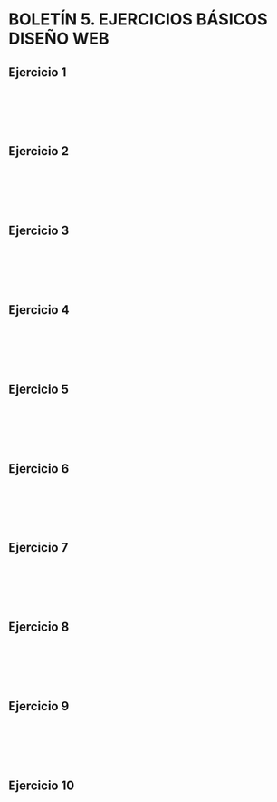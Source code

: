 # BOLETÍN 5. EJERCICIOS BÁSICOS DISEÑO WEB

## Ejercicio 1



<br><br><br><br>

## Ejercicio 2




<br><br><br><br>

## Ejercicio 3



<br><br><br><br>

## Ejercicio 4


<br><br><br><br>

## Ejercicio 5


<br><br><br><br>

## Ejercicio 6



<br><br><br><br>

## Ejercicio 7



<br><br><br><br>

## Ejercicio 8



<br><br><br><br>

## Ejercicio 9


<br><br><br><br>

## Ejercicio 10


<br><br><br><br>
